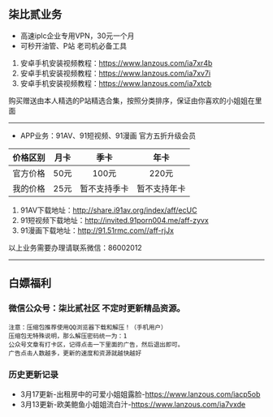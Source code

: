 ## 柒比贰业务
- 高速iplc企业专用VPN，30元一个月
- 可秒开油管、P站 老司机必备工具

1.  安卓手机安装视频教程：https://www.lanzous.com/ia7xr4b
1. 安卓手机安装视频教程：https://www.lanzous.com/ia7xv7i
1. 安卓手机安装视频教程：https://www.lanzous.com/ia7xtcb

购买赠送由本人精选的P站精选合集，按照分类排序，保证由你喜欢的小姐姐在里面

------------

- APP业务：91AV、91短视频、91漫画 官方五折升级会员

| 价格区别  | 月卡  |  季卡 | 年卡  |
| :------------: | :------------: | :------------: | :------------: |
| 官方价格  | 50元  | 100元  | 220元  |
| 我的价格  | 25元  | 暂不支持季卡  | 暂不支持年卡  |

1. 91AV下载地址：http://share.i91av.org/index/aff/ecUC
1. 91短视频下载地址：http://invited.91porn004.me/aff-zyvx
1. 91漫画下载地址：http://91.51rmc.com//aff-rjJx

以上业务需要办理请联系微信：86002012

------------

## 白嫖福利
### 微信公众号：柒比贰社区  不定时更新精品资源。
    注意：压缩包推荐使用QQ浏览器下载和解压！（手机用户）
	压缩包无特殊说明，那么解压密码统一为：1
	公众号文章有打卡区，记得点击一下里面的广告，然后退出即可。
	广告点击人数越多，更新的速度和资源就越快越好
### 历史更新记录
- 3月17更新-出租房中的可爱小姐姐露脸-https://www.lanzous.com/iacp5ob
- 3月13更新-欧美鲍鱼小姐姐流白汁-https://www.lanzous.com/ia7vxde

